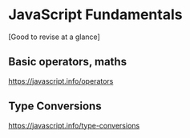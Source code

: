 # JavaScript Fundamentals
[Good to revise at a glance]

## Basic operators, maths
 https://javascript.info/operators

## Type Conversions
https://javascript.info/type-conversions

